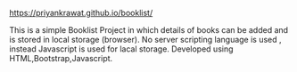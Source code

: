 https://priyankrawat.github.io/booklist/

This is a simple Booklist Project in which details of books can be added and is stored in local storage (browser). No server scripting language is used , instead Javascript is used for lacal storage.
Developed using HTML,Bootstrap,Javascript.
